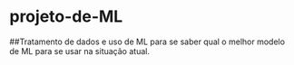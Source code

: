 # projeto-de-ML
##Tratamento de dados e uso de ML para se saber qual o melhor modelo de ML para se usar na situação atual.

